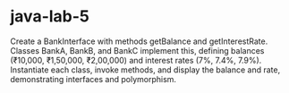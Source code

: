 # java-lab-5
 Create a BankInterface with methods getBalance and getInterestRate. Classes BankA, BankB, and BankC implement this, defining balances (₹10,000, ₹1,50,000, ₹2,00,000) and interest rates (7%, 7.4%, 7.9%). Instantiate each class, invoke methods, and display the balance and rate, demonstrating interfaces and polymorphism.
